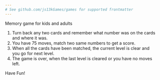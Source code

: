 ```yaml
---
# See github.com/js13kGames/games for supported frontmatter
---
```

Memory game for kids and adults

1. Turn back any two cards and remember what number was on the cards and where it was.
2. You have 75 moves, match two same numbers to get a score.
3. When all the cards have been matched, the current level is clear and you go for next level.
4. The game is over, when the last level is cleared or you have no moves left.

Have Fun!